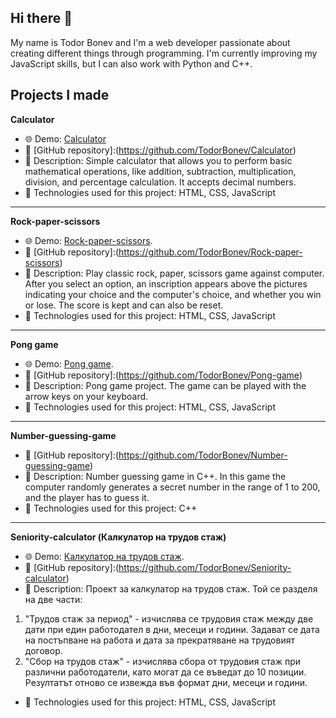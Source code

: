 ## Hi there 👋
My name is Todor Bonev and I'm a web developer passionate about creating different things through programming. I'm currently improving my JavaScript skills, but I can also work with Python and C++.

**Projects I made**
------------------------------------------------------------------------------------------------------------------------------------------------------------------------------------------------------

**Calculator**
* 🌐 Demo: [Calculator](https://TodorBonev.github.io/Calculator)
* 📂 [GitHub repository]:(https://github.com/TodorBonev/Calculator)
* 📝 Description: Simple calculator that allows you to perform basic mathematical operations, like addition, subtraction, multiplication, division, and percentage calculation. It accepts decimal numbers.
* 🔧 Technologies used for this project: HTML, CSS, JavaScript
------------------------------------------------------------------------------------------------------------------------------------------------------------------------------------------------------

**Rock-paper-scissors**
* 🌐 Demo: [Rock-paper-scissors](https://todorbonev.github.io/Rock-paper-scissors).
* 📂 [GitHub repository]:(https://github.com/TodorBonev/Rock-paper-scissors)
* 📝 Description: Play classic rock, paper, scissors game against computer. After you select an option, an inscription appears above the pictures indicating your choice and the computer's choice, and whether you win or lose. The score is kept and can also be reset.
* 🔧 Technologies used for this project: HTML, CSS, JavaScript
------------------------------------------------------------------------------------------------------------------------------------------------------------------------------------------------------

**Pong game**
* 🌐 Demo: [Pong game](https://TodorBonev.github.io/Pong-game).
* 📂 [GitHub repository]:(https://github.com/TodorBonev/Pong-game)
* 📝 Description: Pong game project. The game can be played with the arrow keys on your keyboard.
* 🔧 Technologies used for this project: HTML, CSS, JavaScript
------------------------------------------------------------------------------------------------------------------------------------------------------------------------------------------------------

**Number-guessing-game**
* 📂 [GitHub repository]:(https://github.com/TodorBonev/Number-guessing-game)
* 📝 Description: Number guessing game in C++. In this game the computer randomly generates a secret number in the range of 1 to 200, and the player has to guess it.
* 🔧 Technologies used for this project: C++
------------------------------------------------------------------------------------------------------------------------------------------------------------------------------------------------------

**Seniority-calculator (Калкулатор на трудов стаж)**
* 🌐 Demo: [Калкулатор на трудов стаж](https://TodorBonev.github.io/Seniority-calculator).
* 📂 [GitHub repository]:(https://github.com/TodorBonev/Seniority-calculator)
* 📝 Description: Проект за калкулатор на трудов стаж. Той се разделя на две части:
1. "Трудов стаж за период" - изчислява се трудовия стаж между две дати при един работодател в дни, месеци и години. Задават се дата на постъпване на работа и дата за прекратяване на трудовият договор.
2. "Сбор на трудов стаж" - изчислява сбора от трудовия стаж при различни работодатели, като могат да се въведат до 10 позиции. Резултатът отново се извежда във формат дни, месеци и години.
* 🔧 Technologies used for this project: HTML, CSS, JavaScript

<!--
**TodorBonev/TodorBonev** is a ✨ _special_ ✨ repository because its `README.md` (this file) appears on your GitHub profile.

Here are some ideas to get you started:

- 🔭 I’m currently working on ...
- 🌱 I’m currently learning ...
- 👯 I’m looking to collaborate on ...
- 🤔 I’m looking for help with ...
- 💬 Ask me about ...
- 📫 How to reach me: ...
- 😄 Pronouns: ...
- ⚡ Fun fact: ...
-->
